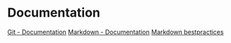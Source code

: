 # Documentation
[Git - Documentation](https://git-scm.com/docGit)
[Markdown - Documentation](https://guides.github.com/features/mastering-markdown)
[Markdown bestpractices](https://www.markdownguide.org/basic-syntax/)
